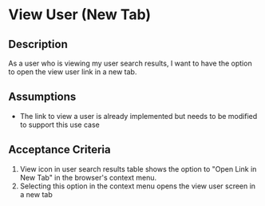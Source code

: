 # View User (New Tab)

## Description

As a user who is viewing my user search results, I want to have the option to open the view user link in a new tab.

## Assumptions

* The link to view a user is already implemented but needs to be modified to support this use case

## Acceptance Criteria 

1. View icon in user search results table shows the option to "Open Link in New Tab" in the browser's context menu.
2. Selecting this option in the context menu opens the view user screen in a new tab
